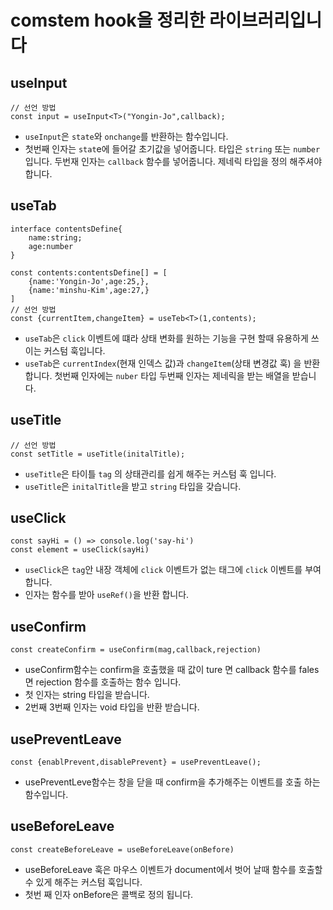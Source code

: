 # comstem hook을 정리한 라이브러리입니다

## useInput
```tsx
// 선언 방법
const input = useInput<T>("Yongin-Jo",callback);
```
-   `useInput`은 `state`와 `onchange`를 반환하는 함수입니다. 
-   첫번째 인자는 `stat`e에 들어갈 초기값을 넣어줍니다. 타입은 `string` 또는 `number`입니다.
    두번재 인자는 `callback` 함수를 넣어줍니다. 제네릭 타입을 정의 해주셔야 합니다.

## useTab
```tsx
interface contentsDefine{
    name:string;
    age:number
}

const contents:contentsDefine[] = [
    {name:'Yongin-Jo',age:25,},
    {name:'minshu-Kim',age:27,}
]
// 선언 방법
const {currentItem,changeItem} = useTeb<T>(1,contents);
```
- `useTab`은 `click` 이벤트에 떄라 상태 변화를 원하는 기능을 구현 할때 유용하게 쓰이는 커스텀 훅입니다.
- `useTab`은 `currentIndex`(현재 인덱스 값)과 `changeItem`(상태 변경값 훅) 을 반환 합니다. 첫번째 인자에는 `nuber` 타입 두번째 인자는 제네릭을 받는 배열을 받습니다.

## useTitle

```tsx
// 선언 방법
const setTitle = useTitle(initalTitle);
```
- `useTitle`은 타이틀 `tag` 의 상태관리를 쉽게 해주는 커스텀 훅 입니다.
- `useTitle`은 `initalTitle`을 받고 `string` 타입을 갖습니다.

## useClick
```tsx
const sayHi = () => console.log('say-hi')
const element = useClick(sayHi)
```
-  `useClick`은  `tag`안 내장 객체에 `click` 이벤트가 없는 태그에 `click` 이벤트를 부여합니다.
-  인자는 함수를 받아 `useRef()`을 반환 합니다.

## useConfirm
```tsx
const createConfirm = useConfirm(mag,callback,rejection)
```
-  useConfirm함수는 confirm을 호출했을 때 값이 ture 면 callback 함수를 fales 면 rejection 함수를 호출하는 함수 입니다.
-  첫 인자는 string 타입을 받습니다.
-  2번째 3번째 인자는 void 타입을 반환 받습니다.

## usePreventLeave
```tsx
const {enablPrevent,disablePrevent} = usePreventLeave();
```
- usePreventLeve함수는 창을 닫을 때 confirm을 추가해주는 이벤트를 호출 하는 함수입니다.

## useBeforeLeave
```tsx
const createBeforeLeave = useBeforeLeave(onBefore)
```
-  useBeforeLeave 훅은 마우스 이벤트가 document에서 벗어 날때 함수를 호출할 수 있게 해주는 커스텀 훅입니다.
-  첫번 째 인자 onBefore은 콜백로 정의 됩니다.

